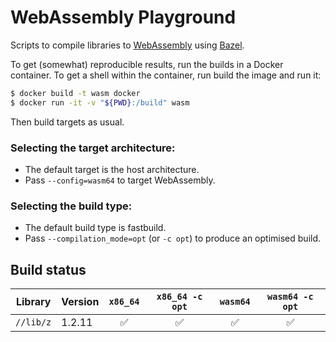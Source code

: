 # WebAssembly Playground

Scripts to compile libraries to [WebAssembly] using [Bazel].

To get (somewhat) reproducible results, run the builds in a Docker container.
To get a shell within the container, run build the image and run it:

```sh
$ docker build -t wasm docker
$ docker run -it -v "${PWD}:/build" wasm
```

Then build targets as usual.

### Selecting the target architecture:

- The default target is the host architecture.
- Pass `--config=wasm64` to target WebAssembly.

### Selecting the build type:
- The default build type is fastbuild.
- Pass `--compilation_mode=opt` (or `-c opt`) to produce an optimised build.

## Build status

| Library   | Version | `x86_64` | `x86_64 -c opt` | `wasm64` | `wasm64 -c opt` |
|-----------|---------|:--------:|:---------------:|:--------:|:---------------:|
| `//lib/z` | 1.2.11  | ✅       | ✅              | ✅       | ✅              |

[Bazel]: https://bazel.build
[WebAssembly]: https://webassembly.org
